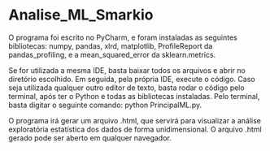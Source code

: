 # Analise_ML_Smarkio

O programa foi escrito no PyCharm, e foram instaladas as seguintes bibliotecas: numpy, pandas, xlrd, matplotlib, ProfileReport da pandas_profiling, e a mean_squared_error da sklearn.metrics.

Se for utilizada a mesma IDE, basta baixar todos os arquivos e abrir no diretório escolhido. Em seguida, pela própria IDE, execute o código.
Caso seja utilizada qualquer outro editor de texto, basta rodar o código pelo terminal, após ter o Python e todas as bibliotecas instaladas.
Pelo terminal, basta digitar o seguinte comando: python PrincipalML.py. 

O programa irá gerar um arquivo .html, que servirá para visualizar a análise exploratória estatística dos dados de forma unidimensional. 
O arquivo .html gerado pode ser aberto em qualquer navegador.
